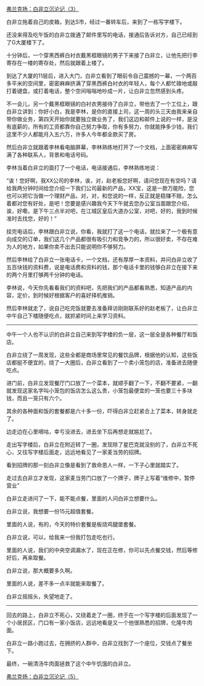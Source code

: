 <p></p><a href="https://zhuanlan.zhihu.com/p/106800415" data-draft-node="block" data-draft-type="link-card" data-image="https://pic1.zhimg.com/v2-b7a63542b0f7b0f5362083b015144a38_180x120.jpg" data-image-width="948" data-image-height="286" class="internal">弗兰克扬：白非立沉沦记（3）</a><p>白非立拖着自己的皮箱，到达S市，经过一番转车后，来到了一栋写字楼下。</p><p>还没来得及吃午饭的白非立拨通了邮件里写的电话，接通后告诉对方，自己已经到了G大厦楼下了。</p><p>十分钟后，一个穿黑西裤白衬衣戴黑框眼镜的男子下来接了白非立，让他先把行李寄存在一楼的寄存处，然后就跟着上楼了。</p><p>到达了大厦的11层后，进入大门，白非立看到了眼前令自己震撼的一幕，一个两百多平米的空间里，密密麻麻挤满了穿黑西裤白衬衣的年轻人，每个人都忙碌地或敲打着键盘，或打着电话，整个空间嗡嗡地吵成一片，让白非立忽然感到头疼。</p><p>不一会儿，另一个戴黑框眼镜的白衬衣男接待了白非立，带他去了一个工位上，跟白非立讲到：你好小白，我是李林，是你的直接上司，这一周的头三天由我来亲自带你做业务，第四天开始你就要独立做业务了，我们这边和邮件上说的一样，是没有底薪的，所有的工资都靠你自己努力争取，你有多努力，你就能挣多少钱，我们这里不少人都能月入五六万，许多人今年都全款买了房。</p><p>然后白非立就跟着李林看电脑屏幕，李林熟练地打开了一个文档，上面密密麻麻写满了各种联系人，背景和电话号码。</p><p>李林当着白非立的面打了一个电话，电话接通后，李林熟练地说：</p><p>“诶！您好啊，我XX公司的李林，诶，对，赵老板您好啊，请问您现在有空吗？请给我两分钟时间给您介绍一下我们公司最新的产品，XX宝，这是一款万能险，您也可以把它当做一个理财产品，对，对，和您说的一样，反正就是稳赚不赔，怎么着都对您有好处，是吧！您要是感兴趣我今天下午就去您办公室当面跟您介绍，诶，好嘞，是下午三点半对吧，在江城区皇后大道办公室，对吧，好的，我到时候准时去找您，好的！”</p><p>挂完电话后，李林跟白非立说，你看，我就打了这一个电话，就拉来了一个极有意向成交的订单，我们这几个产品都很有吸引力和竞争力的，所以很好卖，不存在难为人的地方，如果你卖不出去只能说明你不够努力。</p><p>然后李林给了白非立一张电话卡，一个文档，还有厚厚一本资料，并问白非立收了五百块钱的资料费，说是电话费和资料的钱，那个电话卡里的钱够白非立在接下来的两个月里打够两千分钟的电话。</p><p>李林说，今天你先看看我们的资料吧，先把我们的产品都看熟悉，知道产品的内容，定价，到时候好根据客户的喜好择机推销。</p><p>然后李林就走了，说自己吃完饭就要去准备拜访刚刚联系好的赵老板了，让白非立中午自己下楼随便吃点，就抓紧时间上来学习资料。</p><hr/><p>中午一个人也不认识的白非立自己来到写字楼的负一层，这一层全是各种餐厅和饭店。</p><p>白非立绕了一周发现，这些全都是商场里常见的餐饮品牌，根据他的认知，这些饭店都挺不便宜的，绕了一大圈后，白非立看到了一个卖小笼包的店，准备进去随便吃点。</p><p>进门前，白非立发现餐厅门口放了一个菜本，就顺手翻了一下，不翻不要紧，一翻就发现这家名字叫小笼包的饭店怎么这么贵，小笼包最便宜的一笼也要三十多块钱，而且一笼只有六个。</p><p>其余的各种面和饭的套餐都是六十多一份，吓得白非立赶紧合上了菜本，转身就走了。</p><p>边走边在心里嘀咕，幸亏没进去，进去坐下后再想走就尴尬了。</p><p>走出写字楼后，白非立在附近转了一圈，发现除了星巴克就没别的了，白非立不死心，又往写字楼后面走，远远地看见了一家麦当劳的招牌。</p><p>看到招牌的那一刻白非立像是看到了救命恩人一样，一下子心里就踏实了。</p><p>走过去白非立才发现，这家麦当劳门口放了一个牌子，牌子上写着“维修中，暂停营业”</p><p>白非立走进问了一下，能不能点餐，里面的人问白非立想要什么。</p><p>白非立说，我想要一份15元超值套餐。</p><p>里面的人说，有的，今天的特价套餐是板烧鸡腿堡套餐。</p><p>白非立说，可以，给我来一份我打包走吃也行。</p><p>里面的人说，我们的中央空调漏水了，现在正在修，你可以先点餐交钱，然后等修好后，再来取餐。</p><p>白非立说，那大概要多久啊。</p><p>里面的人说，差不多一点半就能来取餐了。</p><p>白非立摇摇头，失望地走了。</p><hr/><p>回去的路上，白非立不死心，又绕着走了一圈，终于在一个写字楼的后面发现了一个小居民区，门口有一家小饭店，远远地看是又一个他很熟悉的招牌，化隆牛肉面。</p><p>白非立一路小跑过去，在拥挤的人群中，白非立找到了一个座位，交钱点了餐坐下。</p><p>最终，一碗清汤牛肉面拯救了这个中午饥饿的白非立。</p><a href="https://zhuanlan.zhihu.com/p/110584453" data-draft-node="block" data-draft-type="link-card" data-image="https://pic4.zhimg.com/v2-162736dbf1bf18dcbe7f22616da535c7_180x120.jpg" data-image-width="933" data-image-height="317" class="internal">弗兰克扬：白非立沉沦记（5）</a><p></p>
